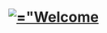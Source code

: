 <p align="center">
	<h1 align="center"><a href="#"><img src="https://readme-typing-svg.demolab.com?font=Montserrat&size=32&pause=1&color=FF0000&center=true&vCenter=true&random=false&width=420&lines=Welcome+to+sebashack" alt=="Welcome to sebashack" /></a></h1>
</p>
